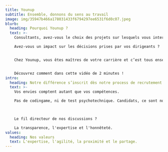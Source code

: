 ```yaml
---
title: Younup
subtitle: Ensemble, donnons du sens au travail
image: img/35947b466a178031433f6794297ee6531f6d0c07.jpeg
blurb:
  heading: Pourquoi Younup ?
  text: >-
    Consultants, avez-vous le choix des projets sur lesquels vous intervenez ?

    Avez-vous un impact sur les décisions prises par vos dirigeants ?


    Chez Younup, vous êtes maîtres de votre carrière et c’est tous ensemble que l’on co-construit l'entreprise.


    Découvrez comment dans cette vidéo de 2 minutes !
intro:
  heading: Notre différence s’inscrit dès notre process de recrutement
  text: >-
    Vos envies comptent autant que vos compétences.

    Pas de codingame, ni de test psychotechnique. Candidats, ce sont nos consultants et nos managers qui échangent directement avec vous.

    ‍

    Le fil directeur de nos discussions ?

    La transparence, l'expertise et l'honnêteté.
values:
  heading: Nos valeurs
  text: L'expertise, l'agilité, la proximité et le partage.
---
```

